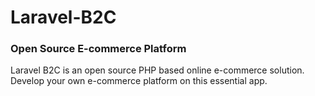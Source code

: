 
# Laravel-B2C
### Open Source E-commerce Platform

Laravel B2C is an open source PHP based online e-commerce solution. Develop your own e-commerce platform on this essential app.
